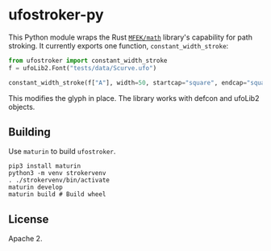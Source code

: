 # ufostroker-py

This Python module wraps the Rust [`MFEK/math`](https://github.com/MFEK/math.rlib)
library's capability for path stroking. It currently exports one function,
`constant_width_stroke`:

```python
from ufostroker import constant_width_stroke
f = ufoLib2.Font("tests/data/Scurve.ufo")

constant_width_stroke(f["A"], width=50, startcap="square", endcap="square")
```

This modifies the glyph in place. The library works with defcon and ufoLib2
objects.

## Building

Use `maturin` to build `ufostroker`.

```
pip3 install maturin
python3 -m venv strokervenv
. ./strokervenv/bin/activate
maturin develop
maturin build # Build wheel
```

## License

Apache 2.
